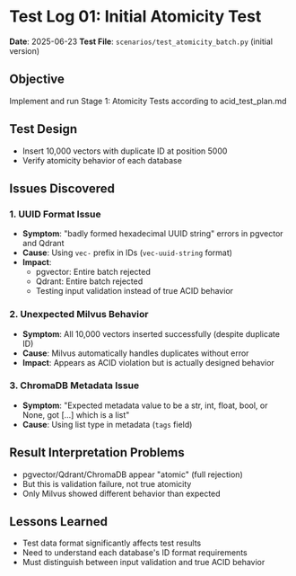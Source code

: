 # Test Log 01: Initial Atomicity Test
**Date**: 2025-06-23
**Test File**: `scenarios/test_atomicity_batch.py` (initial version)

## Objective
Implement and run Stage 1: Atomicity Tests according to acid_test_plan.md

## Test Design
- Insert 10,000 vectors with duplicate ID at position 5000
- Verify atomicity behavior of each database

## Issues Discovered
### 1. UUID Format Issue
- **Symptom**: "badly formed hexadecimal UUID string" errors in pgvector and Qdrant
- **Cause**: Using `vec-` prefix in IDs (`vec-uuid-string` format)
- **Impact**: 
  - pgvector: Entire batch rejected
  - Qdrant: Entire batch rejected
  - Testing input validation instead of true ACID behavior

### 2. Unexpected Milvus Behavior
- **Symptom**: All 10,000 vectors inserted successfully (despite duplicate ID)
- **Cause**: Milvus automatically handles duplicates without error
- **Impact**: Appears as ACID violation but is actually designed behavior

### 3. ChromaDB Metadata Issue
- **Symptom**: "Expected metadata value to be a str, int, float, bool, or None, got [...] which is a list"
- **Cause**: Using list type in metadata (`tags` field)

## Result Interpretation Problems
- pgvector/Qdrant/ChromaDB appear "atomic" (full rejection)
- But this is validation failure, not true atomicity
- Only Milvus showed different behavior than expected

## Lessons Learned
- Test data format significantly affects test results
- Need to understand each database's ID format requirements
- Must distinguish between input validation and true ACID behavior